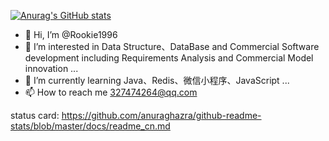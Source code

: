 [![Anurag's GitHub stats](https://github-readme-stats.vercel.app/api?username=Rookie1996)](https://github.com/anuraghazra/github-readme-stats)
- 👋 Hi, I’m @Rookie1996
- 👀 I’m interested in Data Structure、DataBase and Commercial Software development including Requirements Analysis and Commercial Model innovation ...
- 🌱 I’m currently learning Java、Redis、微信小程序、JavaScript ...
- 📫 How to reach me 327474264@qq.com


status card: https://github.com/anuraghazra/github-readme-stats/blob/master/docs/readme_cn.md

<!---
Rookie1996/Rookie1996 is a ✨ special ✨ repository because its `README.md` (this file) appears on your GitHub profile.
You can click the Preview link to take a look at your changes.
--->
